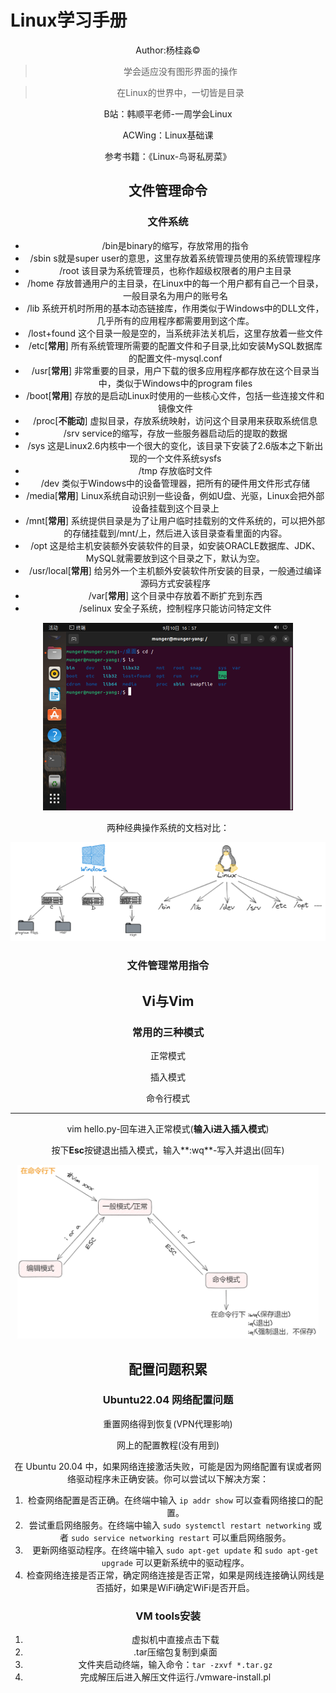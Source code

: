 # Linux学习手册

<center>Author:杨桂淼&copy;

> 学会适应没有图形界面的操作

> 在Linux的世界中，一切皆是目录

B站：韩顺平老师-一周学会Linux

ACWing：Linux基础课

参考书籍：《Linux-鸟哥私房菜》

## 文件管理命令

### 文件系统

- /bin是binary的缩写，存放常用的指令
- /sbin s就是super user的意思，这里存放着系统管理员使用的系统管理程序
- /root 该目录为系统管理员，也称作超级权限者的用户主目录
- /home 存放普通用户的主目录，在Linux中的每一个用户都有自己一个目录，一般目录名为用户的账号名
- /lib 系统开机时所用的基本动态链接库，作用类似于Windows中的DLL文件，几乎所有的应用程序都需要用到这个库。
- /lost+found 这个目录一般是空的，当系统非法关机后，这里存放着一些文件
- /etc[**常用**] 所有系统管理所需要的配置文件和子目录,比如安装MySQL数据库的配置文件-mysql.conf
- /usr[**常用**] 非常重要的目录，用户下载的很多应用程序都存放在这个目录当中，类似于Windows中的program files
- /boot[**常用**] 存放的是启动Linux时使用的一些核心文件，包括一些连接文件和镜像文件
- /proc[**不能动**] 虚拟目录，存放系统映射，访问这个目录用来获取系统信息
- /srv service的缩写，存放一些服务器启动后的提取的数据
- /sys 这是Linux2.6内核中一个很大的变化，该目录下安装了2.6版本之下新出现的一个文件系统sysfs
- /tmp 存放临时文件
- /dev 类似于Windows中的设备管理器，把所有的硬件用文件形式存储
- /media[**常用**] Linux系统自动识别一些设备，例如U盘、光驱，Linux会把外部设备挂载到这个目录上
- /mnt[**常用**] 系统提供目录是为了让用户临时挂载别的文件系统的，可以把外部的存储挂载到/mnt/上，然后进入该目录查看里面的内容。
- /opt 这是给主机安装额外安装软件的目录，如安装ORACLE数据库、JDK、MySQL就需要放到这个目录之下，默认为空。
- /usr/local[**常用**] 给另外一个主机额外安装软件所安装的目录，一般通过编译源码方式安装程序
- /var[**常用**] 这个目录中存放着不断扩充到东西
- /selinux 安全子系统，控制程序只能访问特定文件

<img src="./pic/tree.png" alt="s" style="zoom:50%;" />

两种经典操作系统的文档对比：

<img src="./pic/win-linux.png" alt="s" style="zoom:60%;" />

### 文件管理常用指令



## Vi与Vim

### 常用的三种模式

正常模式

插入模式

命令行模式

****

vim hello.py-回车进入正常模式(**输入i进入插入模式**)

按下**Esc**按键退出插入模式，输入**:wq**-写入并退出(回车)

<img src="./pic/vim1.png" style="zoom:47%;" />

## 配置问题积累

### Ubuntu22.04 网络配置问题

重置网络得到恢复(VPN代理影响)



网上的配置教程(没有用到)

在 Ubuntu 20.04 中，如果网络连接激活失败，可能是因为网络配置有误或者网络驱动程序未正确安装。你可以尝试以下解决方案：

1. 检查网络配置是否正确。在终端中输入 `ip addr show` 可以查看网络接口的配置。
2. 尝试重启网络服务。在终端中输入 `sudo systemctl restart networking` 或者 `sudo service networking restart` 可以重启网络服务。
3. 更新网络驱动程序。在终端中输入 `sudo apt-get update` 和 `sudo apt-get upgrade` 可以更新系统中的驱动程序。
4. 检查网络连接是否正常，确定网络连接是否正常，如果是网线连接确认网线是否插好，如果是WiFi确定WiFi是否开启。

### VM tools安装

1. 虚拟机中直接点击下载
2. .tar压缩包复制到桌面
3. 文件夹启动终端，输入命令：`tar -zxvf *.tar.gz`
4. 完成解压后进入解压文件运行./vmware-install.pl